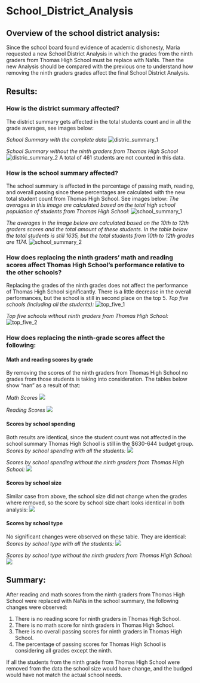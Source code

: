 # School_District_Analysis

## Overview of the school district analysis: 
Since the school board found evidence of academic dishonesty, Maria requested a new School District Analysis in which the grades from the ninth graders from Thomas High School must be replace with NaNs. Then the new Analysis should be compared with the previous one to understand how removing the ninth graders grades affect the final School District Analysis. 

## Results: 
### How is the district summary affected?
The district summary gets affected in the total students count and in all the grade averages, see images below:

*School Summary with the complete data*
 ![distric_summary_1](https://github.com/KatiuscaQ/School_District_Analysis/blob/main/Resources/district_summary_analysis1.PNG)

*School Summary without the ninth graders from Thomas High School*
 ![distric_summary_2](https://github.com/KatiuscaQ/School_District_Analysis/blob/main/Resources/district_summary_analysis2.PNG)
A total of 461 students are not counted in this data.

### How is the school summary affected?
The school summary is affected in the percentage of passing math, reading, and overall passing since these percentages are calculated with the new total student count from Thomas High School. See images below:
_The averages in this image are calculated based on the total high school population of students from Thomas High School:_
 ![school_summary_1](https://github.com/KatiuscaQ/School_District_Analysis/blob/main/Resources/school_summary_analysis1.PNG)

_The averages in the image below are calculated based on the 10th to 12th graders scores and the total amount of these students. In the table below the total students is still 1635, but the total students from 10th to 12th grades are 1174._ 
![school_summary_2](https://github.com/KatiuscaQ/School_District_Analysis/blob/main/Resources/school_summary_analysis2.PNG)

### How does replacing the ninth graders’ math and reading scores affect Thomas High School’s performance relative to the other schools?
Replacing the grades of the ninth grades does not affect the performance of Thomas High School significantly. There is a little decrease in the overall performances, but the school is still in second place on the top 5.
_Top five schools (including all the students):_
![top_five_1](https://github.com/KatiuscaQ/School_District_Analysis/blob/main/Resources/top_school_1.PNG)
 
_Top five schools without ninth graders from Thomas High School:_
 ![top_five_2](https://github.com/KatiuscaQ/School_District_Analysis/blob/main/Resources/top_school_2.PNG)
 
### How does replacing the ninth-grade scores affect the following:
#### Math and reading scores by grade
By removing the scores of the ninth graders from Thomas High School no grades from those students is taking into consideration. The tables below show “nan” as a result of that:

_Math Scores_
![](https://github.com/KatiuscaQ/School_District_Analysis/blob/main/Resources/math_scores_2.PNG)

_Reading Scores_
![](https://github.com/KatiuscaQ/School_District_Analysis/blob/main/Resources/redaing_scores_2.PNG)

#### Scores by school spending
Both results are identical, since the student count was not affected in the school summary Thomas High School is still in the $630-644 budget group.
_Scores by school spending with all the students:_
![](https://github.com/KatiuscaQ/School_District_Analysis/blob/main/Resources/spending_by_student1.PNG)

_Scores by school spending without the ninth graders from Thomas High School:_
![](https://github.com/KatiuscaQ/School_District_Analysis/blob/main/Resources/spending_by_student1.PNG)

#### Scores by school size
Similar case from above, the school size did not change when the grades where removed, so the score by school size chart looks identical in both analysis:
![](https://github.com/KatiuscaQ/School_District_Analysis/blob/main/Resources/score_by_size_2.)

#### Scores by school type
No significant changes were observed on these table. They are identical:
_Scores by school type with all the students:_
![](https://github.com/KatiuscaQ/School_District_Analysis/blob/main/Resources/score_by_type_1.PNG)

_Scores by school type without the ninth graders from Thomas High School:_
![](https://github.com/KatiuscaQ/School_District_Analysis/blob/main/Resources/score_by_type_2.PNG) 

## Summary: 

After reading and math scores from the ninth graders from Thomas High School were replaced with NaNs in the school summary, the following changes were observed:
1. There is no reading score for ninth graders in Thomas High School.
2. There is no math score for ninth graders in Thomas High School.
3. There is no overall passing scores for ninth graders in Thomas High School. 
4. The percentage of passing scores for Thomas High School is considering all grades except the ninth.

If all the students from the ninth grade from Thomas High School were removed from the data the school size would have change, and the budged would have not match the actual school needs. 
